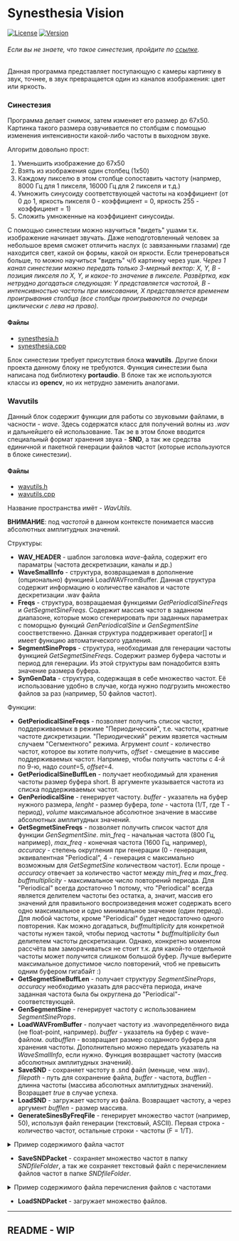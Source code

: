 # Synesthesia Vision
[![License](https://img.shields.io/badge/LICENSE-The%20Unlicense-green?style=flat-square)](/LICENSE)  [![Version](https://img.shields.io/badge/VERSION-DEBUG%20--%20demonstrable-yellow?style=flat-square)](https://github.com/averov90/Synesthesia-Vision/releases)
###### Если вы не знаете, что такое синестезия, пройдите по [ссылке](https://ru.wikipedia.org/wiki/%D0%A1%D0%B8%D0%BD%D0%B5%D1%81%D1%82%D0%B5%D0%B7%D0%B8%D1%8F#%D0%A5%D1%80%D0%BE%D0%BC%D0%B5%D1%81%D1%82%D0%B5%D0%B7%D0%B8%D1%8F_(%D1%84%D0%BE%D0%BD%D0%BE%D0%BF%D1%81%D0%B8%D1%8F)).

Данная программа представляет поступающую с камеры картинку в звук, точнее, в звук превращается один из каналов изображения: цвет или яркость.

### Синестезия
Программа делает снимок, затем изменяет его размер до 67x50. Картинка такого размера озвучивается по столбцам с помощью изменения интенсивности какой-либо частоты в выходном звуке.

Алгоритм довольно прост:
1. Уменьшить изображение до 67x50
2. Взять из изображения один столбец (1x50)
3. Каждому пикселю в этом столбце сопоставить частоту (напрмер, 8000 Гц для 1 пикселя, 16000 Гц для 2 пикселя и т.д.)
4. Умножить синусоиду соответствующей частоты на коэффициент (от 0 до 1, яркость пикселя 0 - коэффициент = 0, яркость 255 - коэффициент = 1)
5. Сложить умноженные на коэффициент синусоиды.

С помощью синестезии можно научиться "видеть" ушами т.к. изображение начинает звучать. Даже неподготовленный человек за небольшое время сможет отличить наслух (с завязанными глазами) где находится свет, какой он формы, какой он яркости. Если тренероваться больше, то можно научиться "видеть" ч/б картинку через уши. 
*Через 1 канал синестезии можно передать только 3-мерный вектор: X, Y, B - позиция пикселя по X, Y, и какое-то значение в пикселе. Развёртка, как нетрудно догадаться следующая: 
Y представляется частотой, B - интенсивностью частоты при миксовании, X представляется временем проигрывания столбца (все столбцы проигрываются по очереди циклически с лева на право).*

#### Файлы
- [synesthesia.h](https://github.com/averov90/Synesthesia-Vision/blob/master/SyneVis/synesthesia.h)
- [synesthesia.cpp](https://github.com/averov90/Synesthesia-Vision/blob/master/SyneVis/synesthesia.cpp)

Блок синестезии требует присутствия блока **wavutils**. Другие блоки проекта данному блоку не требуются. 
Функция синестезии была написана под библиотеку **portaudio**. В блоке так же используются классы из **opencv**, но их нетрудно заменить аналогами.

### Wavutils
Данный блок содержит функции для работы со звуковыми файлами, в часности - *wave*. Здесь содержатся класс для получений волны из *.wav* и дальнейшего ей использование. Так эе в этом блоке вводится специальный формат хранения звука - **SND**, а так же средства единичной и пакетной генерации файлов частот (которые используются в блоке синестезии).

#### Файлы
- [wavutils.h](https://github.com/averov90/Synesthesia-Vision/blob/master/SyneVis/wavutils.h)
- [wavutils.cpp](https://github.com/averov90/Synesthesia-Vision/blob/master/SyneVis/wavutils.cpp)

Название пространства имёт - *WavUtils*.

**ВНИМАНИЕ**: под *частотой* в данном контексте понимается массив абсолютных амплитудных значений.

Структуры:
- **WAV_HEADER** - шаблон заголовка *wave*-файла, содержит его параматры (частота дескретизации, каналы и др.)
- **WaveSmallInfo** - структура, возвращаемая в дополнение (опционально) функцией LoadWAVFromBuffer. Данная структура содержит информацию о количестве каналов и частоте дескретизации .wav файла
- **Freqs** - структура, возвращаемая функциями *GetPeriodicalSineFreqs* и *GetSegmetSineFreqs*. Содержит массив частот в заданном диапазоне, которые можо сгенерировать при заданных параметрах с поморщью функций *GenPeriodicalSine* и *GenSegmentSine* соостветственно. Данная структура поддерживает operator[] и имеет функцию автоматического удаления.
- **SegmentSineProps** - структура, необходимая для генерации частоты функцией *GetSegmetSineFreqs*. Содержит размер буфера частоты и период для генерации. Из этой структуры вам понадобится взять значение размера буфера.
- **SynGenData** - структура, содержащая в себе множество частот. Её использование удобно в случае, когда нужно подгрузить множество файлов за раз (например, 50 файлов частот).

Функции:
- **GetPeriodicalSineFreqs** - позволяет получить список частот, поддерживаемых в режиме "Периодический", т.е. частоты, кратные частоте дискретизации. "Периодический" режим явзяется частным случаем "Сегментного" режима. Агрумент *count* - количество частот, которое вы хотите получить, *offset* - смещение в массиве поддерживаемых частот. Например, чтобы получить частоты с 4-й по 9-ю, надо *count*=5, *offset*=4.
- **GetPeriodicalSineBuffLen** - получает необходимый для хранения частоты размер буфера short. В аргументе указывается частота из списка поддерживаемых частот.
- **GenPeriodicalSine** - генерирует частоту. *buffer* - указатель на буфер нужного размера, *lenght* - размер буфера, *tone* - частота (1/T, где T - период), *volume* максимальное абсолютное значение в массиве абсолютных амплитудных значений.
- **GetSegmetSineFreqs** - позволяет получить список частот для функции *GenSegmentSine*. *min_freq* - начальная частота (800 Гц, например), *max_freq* - конечная частота (1600 Гц, например), *accuracy* - степень округления при генерации (0 - генерация, эквивалентная "Periodical", 4 - генерация с максимально возможным для *GetSegmetSine* количеством частот). Если проще - *accuracy* отвечает за количество частот между *min_freq* и *max_freq*. *buffmultiplicity* - максимальное число повторений периода. Для "Periodical" всегда достаточно 1 потому, что "Periodical" всегда является делителем частоты без остатка, а, значит, массив его значений для правильного воспроизведения может содержать всего одно максимальное и одно минимальное значение (один период). Для любой частоты, кроме "Periodical" будет недостаточно одного повторения. Как можно догадаться, *buffmultiplicity* для конкретной частоты нужен такой, чтобы период частоты * *buffmultiplicity* был делителем частоты дескретизации. Однако, конкретно моментом рассчёта вам заморачиваться не стоит т.к. для какой-то отдельной частоты может получится слишком большой буфер. Лучше выберите максимальное допустимое число повторений, чтоб не превысить одним буфером гигабайт :)
- **GetSegmetSineBuffLen** - получает структуру *SegmentSineProps*, *accuracy* необходимо указать для рассчёта периода, иначе заданная частота была бы округлена до "Periodical"-соответствующей.
- **GenSegmentSine** - генерирует частоту с использованием *SegmentSineProps*. 
- **LoadWAVFromBuffer** - получает частоту из .wavопределённого вида (не float-point, например). *buffer* - указатель на буфер  с wave-файлом. *outbufflen* - возвращает размер созданного буфера для хранения частоты. Дополнительно можно передать указатель на *WaveSmallInfo*, если нужно. Функция возвращает частоту (массив абсолютных амплитудных значений).
- **SaveSND** - сохраняет частоту в .snd файл (меньше, чем .wav). *filepath* - путь для сохранение файла, *buffer* - частота, *bufflen* - длинна частоты (массива абсолютных амплитудных значений). Возращает *true* в случае успеха.
- **LoadSND** - загружает частоту из файла. Возвращает частоту, а через аргумент *bufflen* - размер массива.
- **GenerateSinesByFreqFile** - генерирует множество частот (например, 50), используя файл генерации (текстовый, ASCII). Первая строка - количество частот, остальные строки - частоты (F = 1/T).
<details>
<summary>Пример содержимого файла частот</summary>
  
```
3  
879.89  
659  
155.7 
```
</details>

- **SaveSNDPacket** - сохраняет множество частот в папку *SNDfileFolder*, а так же сохраняет текстовый файл с перечислением файлов частот в папке *SNDfileFolder*. 
<details>
<summary>Пример содержимого файла перечисления файлов с частотами</summary>
  
```
3
aug_0.snd 118
aug_1.snd 626
aug_2.snd 662
```
aug_0.snd 118 - "aug_0.snd" имя файла, 118 - размер данных файла в short. Размер в байтах тут равен = 118 * 2 + 4 (4 - размер uint в начале).
</details>

- **LoadSNDPacket** - загружает множество файлов.

____
## README - WIP

